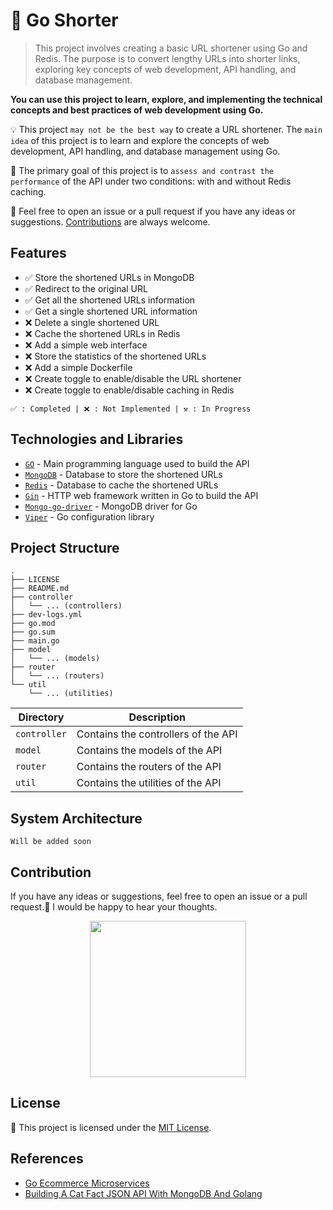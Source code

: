 # 🔗 Go Shorter
> This project involves creating a basic URL shortener using Go and Redis. The purpose is to convert lengthy URLs into shorter links, exploring key concepts of web development, API handling, and database management.

**You can use this project to learn, explore, and implementing the technical concepts and best practices of web development using Go.**

💡 This project `may not be the best way` to create a URL shortener. The `main idea` of this project is to learn and explore the concepts of web development, API handling, and database management using Go.

🎯 The primary goal of this project is to `assess and contrast the performance` of the API under two conditions: with and without Redis caching.

💬 Feel free to open an issue or a pull request if you have any ideas or suggestions. [Contributions](#contribution) are always welcome.

## Features
- ✅ Store the shortened URLs in MongoDB
- ✅ Redirect to the original URL
- ✅ Get all the shortened URLs information
- ✅ Get a single shortened URL information
- ❌ Delete a single shortened URL
- ❌ Cache the shortened URLs in Redis
- ❌ Add a simple web interface
- ❌ Store the statistics of the shortened URLs
- ❌ Add a simple Dockerfile
- ❌ Create toggle to enable/disable the URL shortener
- ❌ Create toggle to enable/disable caching in Redis

`✅ : Completed | ❌ : Not Implemented | ⚒️ : In Progress`

## Technologies and Libraries
- [`GO`](https://golang.org/) - Main programming language used to build the API
- [`MongoDB`](https://www.mongodb.com/) - Database to store the shortened URLs
- [`Redis`](https://redis.io/) - Database to cache the shortened URLs
- [`Gin`](https://gin-gonic.com/) - HTTP web framework written in Go to build the API
- [`Mongo-go-driver`](https://www.mongodb.com/docs/drivers/go/current/) - MongoDB driver for Go
- [`Viper`](https://github.com/spf13/viper) - Go configuration library

## Project Structure
```
.
├── LICENSE
├── README.md
├── controller
│   └── ... (controllers)
├── dev-logs.yml
├── go.mod
├── go.sum
├── main.go
├── model
│   └── ... (models)
├── router
│   └── ... (routers)
└── util
    └── ... (utilities)
```

| Directory | Description |
| --- | --- |
| `controller` | Contains the controllers of the API |
| `model` | Contains the models of the API |
| `router` | Contains the routers of the API |
| `util` | Contains the utilities of the API |

## System Architecture
`Will be added soon`

## Contribution
If you have any ideas or suggestions, feel free to open an issue or a pull request.🤝 I would be happy to hear your thoughts.

<div style="text-align:center">
    <img width='250px' src='https://media.tenor.com/yNAtg-pEhfAAAAAd/azizi-asadel-azizi.gif' />
</div>

## License
📜 This project is licensed under the [MIT License](LICENSE).

## References
- [Go Ecommerce Microservices](https://github.com/mehdihadeli/go-ecommerce-microservices)
- [Building A Cat Fact JSON API With MongoDB And Golang](https://www.youtube.com/watch?v=iak56rgR05A)